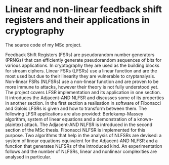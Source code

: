 # Linear and non-linear feedback shift registers and their applications in cryptography
The source code of my MSc project.

Feedback Shift Registers (FSRs) are pseudorandom number generators (PRNGs) that can efficiently generate pseudorandom sequences of bits for various applications. In cryptography they are used as the building blocks for stream ciphers. Linear FSRs (LFSRs) use a linear function and are the most used but due to their linearity they are vulnerable to cryptanalysis. Non-linear FSRs (NLFSRs) use a non-linear function and are proven to be more immune to attacks, however their theory is not fully understood yet. The project covers LFSR implementation and its application in one section. It introduces the Adjacent-AND NLFSR and discusses some of its properties in another section. In the first section a realisation in software of Fibonacci and Galois LFSRs is given and how to transform between them. The following LFSR applications are also provided: Berlekamp-Massey algorithm, system of linear equations and a demonstration of a known-plaintext attack. The Adjacent-AND NLFSR is introduced in the second section of the MSc thesis. Fibonacci NLFSR is implemented for this purpose. Two algorithms that help in the analysis of NLFSRs are devised: a system of linear equations equivalent for the Adjacent-AND NLFSR and a function that generates NLFSRs of the introduced kind. An experimentation follows and the number of NLFSRs, linear and nonlinear complexities are analysed in particular.
